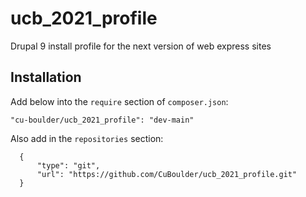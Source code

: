 # ucb_2021_profile
Drupal 9 install profile for the next version of web express sites

## Installation

Add below into the `require` section of `composer.json`:
````
"cu-boulder/ucb_2021_profile": "dev-main"
````

Also add in the `repositories` section:
````
  {
      "type": "git",
      "url": "https://github.com/CuBoulder/ucb_2021_profile.git"
  }
````
